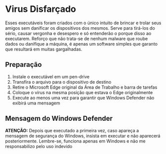 # Virus Disfarçado

Esses executáveis foram criados com o único intuito de brincar e trolar seus amigos sem danificar os dispositivos dos mesmos. Serve para tirá-los do sério, causar vergonha e desespero e só entenderão o porque disso ao executarem. Reforço que não trata-se de nenhum malware que roube dados ou danifique a máquina, é apenas um software simples que garanto que resultará em muitas gargalhadas. 


## Preparação

1. Instale o executável em um pen-drive
2. Transfira o arquivo para o dispositivo de destino
3. Retire o Microsoft Edge original da Área de Trabalho e barra de tarefas
4. Coloque o vírus na mesma posição que estava o Edge originalmente
5. Execute ao menos uma vez para garantir que Windows Defender não exibirá uma mensagem

## Mensagem do Windows Defender

**ATENÇÃO:** Depois que executado a primeira vez, caso apareça a mensagem de segurança do Windows, insista em executar e não aparecerá posteriormente. Lembre-se, funciona apenas em Windows e não me responsabilizo pelo uso indevido
